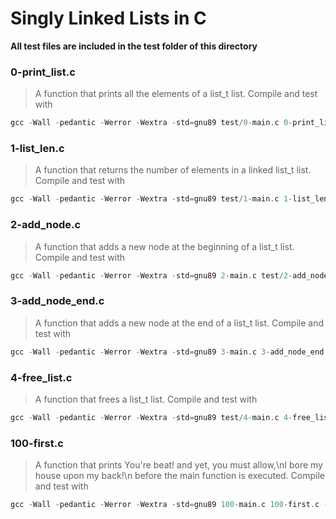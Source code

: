 # Singly Linked Lists in C

**All test files are included in the test folder of this directory**
### 0-print_list.c
> A function that prints all the elements of a list_t list.
> Compile and test with
```c
gcc -Wall -pedantic -Werror -Wextra -std=gnu89 test/0-main.c 0-print_list.c -o a
```

### 1-list_len.c
> A function that returns the number of elements in a linked list_t list.
> Compile and test with
```c
gcc -Wall -pedantic -Werror -Wextra -std=gnu89 test/1-main.c 1-list_len.c -o b
```

### 2-add_node.c
> A function that adds a new node at the beginning of a list_t list.
> Compile and test with
```c
gcc -Wall -pedantic -Werror -Wextra -std=gnu89 2-main.c test/2-add_node.c 0-print_list.c -o c
```

### 3-add_node_end.c
> A function that adds a new node at the end of a list_t list.
> Compile and test with
```c
gcc -Wall -pedantic -Werror -Wextra -std=gnu89 3-main.c 3-add_node_end.c 0-print_list.c -o d
```

### 4-free_list.c
> A function that frees a list_t list.
> Compile and test with
```c
gcc -Wall -pedantic -Werror -Wextra -std=gnu89 test/4-main.c 4-free_list.c 3-add_node_end.c 0-print_list.c -o e
```

### 100-first.c
> A function that prints You're beat! and yet, you must allow,\nI bore my house upon my back!\n before the main function is executed.
> Compile and test with
```c
gcc -Wall -pedantic -Werror -Wextra -std=gnu89 100-main.c 100-first.c -o first
```